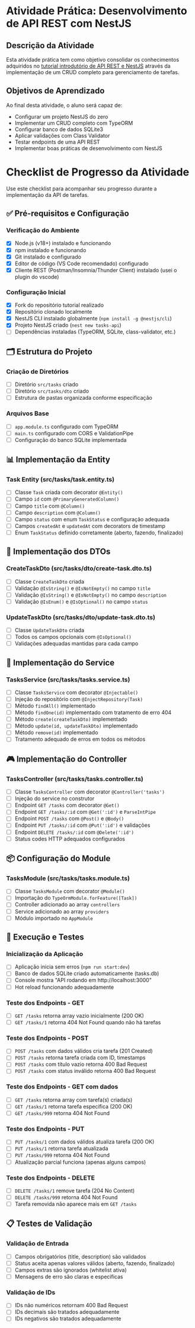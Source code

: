 # Atividade Prática: Desenvolvimento de API REST com NestJS

## Descrição da Atividade
Esta atividade prática tem como objetivo consolidar os conhecimentos adquiridos no [tutorial introdutório de API REST e NestJS](https://github.com/infoweb-pos/api-nest-notas-01-introducao) através da implementação de um CRUD completo para gerenciamento de tarefas.

## Objetivos de Aprendizado
Ao final desta atividade, o aluno será capaz de:
- Configurar um projeto NestJS do zero
- Implementar um CRUD completo com TypeORM
- Configurar banco de dados SQLite3
- Aplicar validações com Class Validator
- Testar endpoints de uma API REST
- Implementar boas práticas de desenvolvimento com NestJS

# Checklist de Progresso da Atividade

Use este checklist para acompanhar seu progresso durante a implementação da API de tarefas.

## ✅ Pré-requisitos e Configuração

### Verificação do Ambiente
- [X] Node.js (v18+) instalado e funcionando
- [X] npm instalado e funcionando
- [X] Git instalado e configurado
- [X] Editor de código (VS Code recomendado) configurado
- [X] Cliente REST (Postman/Insomnia/Thunder Client) instalado (usei o plugin do vscode)

### Configuração Inicial
- [X] Fork do repositório tutorial realizado
- [X] Repositório clonado localmente
- [X] NestJS CLI instalado globalmente (`npm install -g @nestjs/cli`)
- [X] Projeto NestJS criado (`nest new tasks-api`)
- [ ] Dependências instaladas (TypeORM, SQLite, class-validator, etc.)

## 🗂️ Estrutura do Projeto

### Criação de Diretórios
- [ ] Diretório `src/tasks` criado
- [ ] Diretório `src/tasks/dto` criado
- [ ] Estrutura de pastas organizada conforme especificação

### Arquivos Base
- [ ] `app.module.ts` configurado com TypeORM
- [ ] `main.ts` configurado com CORS e ValidationPipe
- [ ] Configuração do banco SQLite implementada

## 📊 Implementação da Entity

### Task Entity (src/tasks/task.entity.ts)
- [ ] Classe `Task` criada com decorator `@Entity()`
- [ ] Campo `id` com `@PrimaryGeneratedColumn()`
- [ ] Campo `title` com `@Column()`
- [ ] Campo `description` com `@Column()`
- [ ] Campo `status` com enum `TaskStatus` e configuração adequada
- [ ] Campos `createdAt` e `updatedAt` com decorators de timestamp
- [ ] Enum `TaskStatus` definido corretamente (aberto, fazendo, finalizado)

## 📝 Implementação dos DTOs

### CreateTaskDto (src/tasks/dto/create-task.dto.ts)
- [ ] Classe `CreateTaskDto` criada
- [ ] Validação `@IsString()` e `@IsNotEmpty()` no campo `title`
- [ ] Validação `@IsString()` e `@IsNotEmpty()` no campo `description`
- [ ] Validação `@IsEnum()` e `@IsOptional()` no campo `status`

### UpdateTaskDto (src/tasks/dto/update-task.dto.ts)
- [ ] Classe `UpdateTaskDto` criada
- [ ] Todos os campos opcionais com `@IsOptional()`
- [ ] Validações adequadas mantidas para cada campo

## 🔧 Implementação do Service

### TasksService (src/tasks/tasks.service.ts)
- [ ] Classe `TasksService` com decorator `@Injectable()`
- [ ] Injeção do repositório com `@InjectRepository(Task)`
- [ ] Método `findAll()` implementado
- [ ] Método `findOne(id)` implementado com tratamento de erro 404
- [ ] Método `create(createTaskDto)` implementado
- [ ] Método `update(id, updateTaskDto)` implementado
- [ ] Método `remove(id)` implementado
- [ ] Tratamento adequado de erros em todos os métodos

## 🎮 Implementação do Controller

### TasksController (src/tasks/tasks.controller.ts)
- [ ] Classe `TasksController` com decorator `@Controller('tasks')`
- [ ] Injeção do service no construtor
- [ ] Endpoint `GET /tasks` com decorator `@Get()`
- [ ] Endpoint `GET /tasks/:id` com `@Get(':id')` e `ParseIntPipe`
- [ ] Endpoint `POST /tasks` com `@Post()` e `@Body()`
- [ ] Endpoint `PUT /tasks/:id` com `@Put(':id')` e validações
- [ ] Endpoint `DELETE /tasks/:id` com `@Delete(':id')`
- [ ] Status codes HTTP adequados configurados

## 📦 Configuração do Module

### TasksModule (src/tasks/tasks.module.ts)
- [ ] Classe `TasksModule` com decorator `@Module()`
- [ ] Importação do `TypeOrmModule.forFeature([Task])`
- [ ] Controller adicionado ao array `controllers`
- [ ] Service adicionado ao array `providers`
- [ ] Módulo importado no `AppModule`

## 🚀 Execução e Testes

### Inicialização da Aplicação
- [ ] Aplicação inicia sem erros (`npm run start:dev`)
- [ ] Banco de dados SQLite criado automaticamente (tasks.db)
- [ ] Console mostra "API rodando em http://localhost:3000"
- [ ] Hot reload funcionando adequadamente

### Teste dos Endpoints - GET
- [ ] `GET /tasks` retorna array vazio inicialmente (200 OK)
- [ ] `GET /tasks/1` retorna 404 Not Found quando não há tarefas

### Teste dos Endpoints - POST
- [ ] `POST /tasks` com dados válidos cria tarefa (201 Created)
- [ ] `POST /tasks` retorna tarefa criada com ID, timestamps
- [ ] `POST /tasks` com título vazio retorna 400 Bad Request
- [ ] `POST /tasks` com status inválido retorna 400 Bad Request

### Teste dos Endpoints - GET com dados
- [ ] `GET /tasks` retorna array com tarefa(s) criada(s)
- [ ] `GET /tasks/1` retorna tarefa específica (200 OK)
- [ ] `GET /tasks/999` retorna 404 Not Found

### Teste dos Endpoints - PUT
- [ ] `PUT /tasks/1` com dados válidos atualiza tarefa (200 OK)
- [ ] `PUT /tasks/1` retorna tarefa atualizada
- [ ] `PUT /tasks/999` retorna 404 Not Found
- [ ] Atualização parcial funciona (apenas alguns campos)

### Teste dos Endpoints - DELETE
- [ ] `DELETE /tasks/1` remove tarefa (204 No Content)
- [ ] `DELETE /tasks/999` retorna 404 Not Found
- [ ] Tarefa removida não aparece mais em `GET /tasks`

## 📋 Testes de Validação

### Validação de Entrada
- [ ] Campos obrigatórios (title, description) são validados
- [ ] Status aceita apenas valores válidos (aberto, fazendo, finalizado)
- [ ] Campos extras são ignorados (whitelist ativa)
- [ ] Mensagens de erro são claras e específicas

### Validação de IDs
- [ ] IDs não numéricos retornam 400 Bad Request
- [ ] IDs decimais são tratados adequadamente
- [ ] IDs negativos são tratados adequadamente
